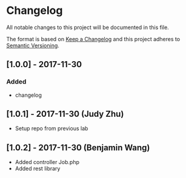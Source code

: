 # Changelog
All notable changes to this project will be documented in this file.

The format is based on [Keep a Changelog](http://keepachangelog.com/en/1.0.0/)
and this project adheres to [Semantic Versioning](http://semver.org/spec/v2.0.0.html).


## [1.0.0] - 2017-11-30
### Added
- changelog

## [1.0.1] - 2017-11-30 (Judy Zhu)

- Setup repo from previous lab

## [1.0.2] - 2017-11-30 (Benjamin Wang)

- Added controller Job.php
- Added rest library



